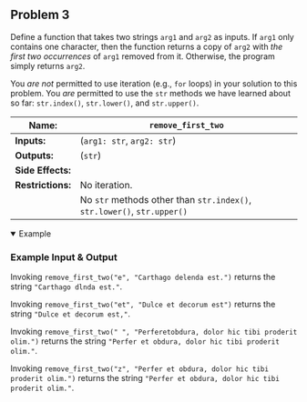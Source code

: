 ## Problem 3

Define a function that takes two strings `arg1` and `arg2` as inputs.
If `arg1` only contains one character, then the function returns a copy of `arg2` with *the first two occurrences* of `arg1` removed from it.
Otherwise, the program simply returns `arg2`.

You *are not* permitted to use iteration (e.g., `for` loops) in your solution to this problem.
You *are* permitted to use the `str` methods we have learned about so far: `str.index()`, `str.lower()`, and `str.upper()`.

| **Name:**         | `remove_first_two`         |
| ----------------- | -------------------------- |
| **Inputs:**       | (`arg1: str`, `arg2: str`) |
| **Outputs:**      | (`str`)                    |
| **Side Effects:** |                            |
| **Restrictions:** | No iteration.              |
|                   | No `str` methods other than `str.index()`, `str.lower()`, `str.upper()` |

<details open><summary>Example</summary>

### Example Input & Output

Invoking `remove_first_two("e", "Carthago delenda est.")` returns the string `"Carthago dlnda est."`.

Invoking `remove_first_two("et", "Dulce et decorum est")` returns the string `"Dulce et decorum est,"`.

Invoking `remove_first_two(" ", "Perferetobdura, dolor hic tibi proderit olim.")` returns the string `"Perfer et obdura, dolor hic tibi proderit olim."`.

Invoking `remove_first_two("z", "Perfer et obdura, dolor hic tibi proderit olim.")` returns the string `"Perfer et obdura, dolor hic tibi proderit olim."`.

</details>
